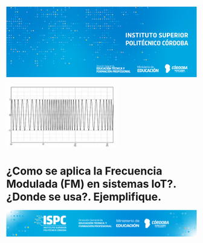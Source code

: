 ![Banner](/assets/BannerISPC.png)

![FM](/assets/Frecuencia%20Modulada%20(FM).jpg)
# ¿Como se aplica la Frecuencia Modulada (FM) en sistemas IoT?. ¿Donde se usa?. Ejemplifique.


![Final](/assets/Curso%20ISPC%20final.png)